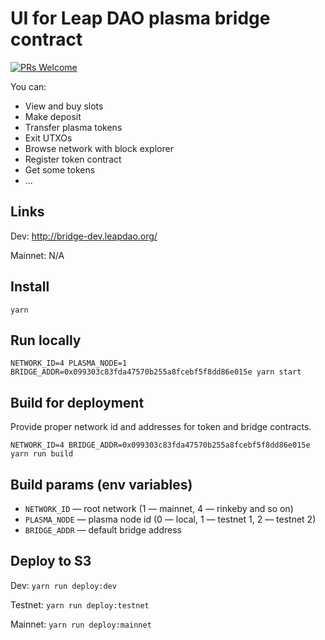 # UI for Leap DAO plasma bridge contract

[![PRs Welcome](https://img.shields.io/badge/PRs-welcome-brightgreen.svg?style=flat-square)](http://makeapullrequest.com)

You can:

- View and buy slots
- Make deposit
- Transfer plasma tokens
- Exit UTXOs
- Browse network with block explorer
- Register token contract
- Get some tokens
- ...

## Links

Dev: http://bridge-dev.leapdao.org/

Mainnet: N/A

## Install

`yarn`

## Run locally

```
NETWORK_ID=4 PLASMA_NODE=1 BRIDGE_ADDR=0x099303c83fda47570b255a8fcebf5f8dd86e015e yarn start
```

## Build for deployment

Provide proper network id and addresses for token and bridge contracts.

```
NETWORK_ID=4 BRIDGE_ADDR=0x099303c83fda47570b255a8fcebf5f8dd86e015e yarn run build
```

## Build params (env variables)

- `NETWORK_ID` — root network (1 — mainnet, 4 — rinkeby and so on)
- `PLASMA_NODE` — plasma node id (0 — local, 1 — testnet 1, 2 — testnet 2)
- `BRIDGE_ADDR` — default bridge address

## Deploy to S3

Dev: `yarn run deploy:dev`

Testnet: `yarn run deploy:testnet`

Mainnet: `yarn run deploy:mainnet`
